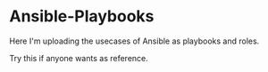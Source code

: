 # Ansible-Playbooks

Here I'm uploading the usecases of Ansible as playbooks and roles.

Try this if anyone wants as reference.
